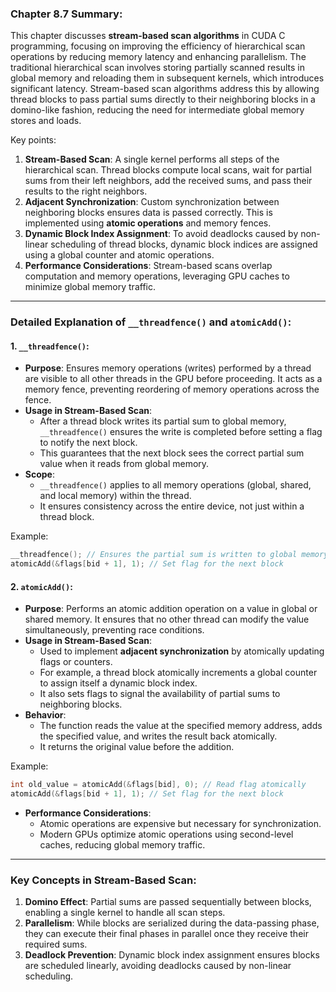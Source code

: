 ### Chapter 8.7 Summary:
This chapter discusses **stream-based scan algorithms** in CUDA C programming, focusing on improving the efficiency of hierarchical scan operations by reducing memory latency and enhancing parallelism. The traditional hierarchical scan involves storing partially scanned results in global memory and reloading them in subsequent kernels, which introduces significant latency. Stream-based scan algorithms address this by allowing thread blocks to pass partial sums directly to their neighboring blocks in a domino-like fashion, reducing the need for intermediate global memory stores and loads.

Key points:
1. **Stream-Based Scan**: A single kernel performs all steps of the hierarchical scan. Thread blocks compute local scans, wait for partial sums from their left neighbors, add the received sums, and pass their results to the right neighbors.
2. **Adjacent Synchronization**: Custom synchronization between neighboring blocks ensures data is passed correctly. This is implemented using **atomic operations** and memory fences.
3. **Dynamic Block Index Assignment**: To avoid deadlocks caused by non-linear scheduling of thread blocks, dynamic block indices are assigned using a global counter and atomic operations.
4. **Performance Considerations**: Stream-based scans overlap computation and memory operations, leveraging GPU caches to minimize global memory traffic.

---

### Detailed Explanation of `__threadfence()` and `atomicAdd()`:

#### 1. **`__threadfence()`**:
   - **Purpose**: Ensures memory operations (writes) performed by a thread are visible to all other threads in the GPU before proceeding. It acts as a memory fence, preventing reordering of memory operations across the fence.
   - **Usage in Stream-Based Scan**:
     - After a thread block writes its partial sum to global memory, `__threadfence()` ensures the write is completed before setting a flag to notify the next block.
     - This guarantees that the next block sees the correct partial sum value when it reads from global memory.
   - **Scope**:
     - `__threadfence()` applies to all memory operations (global, shared, and local memory) within the thread.
     - It ensures consistency across the entire device, not just within a thread block.

   Example:
   ```cpp
   __threadfence(); // Ensures the partial sum is written to global memory
   atomicAdd(&flags[bid + 1], 1); // Set flag for the next block
   ```

#### 2. **`atomicAdd()`**:
   - **Purpose**: Performs an atomic addition operation on a value in global or shared memory. It ensures that no other thread can modify the value simultaneously, preventing race conditions.
   - **Usage in Stream-Based Scan**:
     - Used to implement **adjacent synchronization** by atomically updating flags or counters.
     - For example, a thread block atomically increments a global counter to assign itself a dynamic block index.
     - It also sets flags to signal the availability of partial sums to neighboring blocks.
   - **Behavior**:
     - The function reads the value at the specified memory address, adds the specified value, and writes the result back atomically.
     - It returns the original value before the addition.

   Example:
   ```cpp
   int old_value = atomicAdd(&flags[bid], 0); // Read flag atomically
   atomicAdd(&flags[bid + 1], 1); // Set flag for the next block
   ```

   - **Performance Considerations**:
     - Atomic operations are expensive but necessary for synchronization.
     - Modern GPUs optimize atomic operations using second-level caches, reducing global memory traffic.

---

### Key Concepts in Stream-Based Scan:
1. **Domino Effect**: Partial sums are passed sequentially between blocks, enabling a single kernel to handle all scan steps.
2. **Parallelism**: While blocks are serialized during the data-passing phase, they can execute their final phases in parallel once they receive their required sums.
3. **Deadlock Prevention**: Dynamic block index assignment ensures blocks are scheduled linearly, avoiding deadlocks caused by non-linear scheduling.
